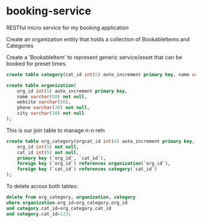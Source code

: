# booking-service

RESTful micro service for my booking application

Create an organization entity that holds a collection of BookableItems and Categories

Create a 'BookableItem' to represent generic service/asset that can be booked for preset times.

```sql
create table category(cat_id int(5) auto_increment primary key, name varchar(50) not null);

create table organization(
    org_id int(5) auto_increment primary key, 
    name varchar(50) not null, 
    website varchar(50),
    phone varchar(20) not null,
    city varchar(30) not null
);
```
This is our join table to manage n-n reln
```sql
create table org_category(orgcat_id int(6) auto_increment primary key,
    org_id int(5) not null,
    cat_id int(5) not null,
    primary key (`org_id`, `cat_id`),
    foreign key (`org_id`) references organization(`org_id`),
    foreign key (`cat_id`) references category(`cat_id`)
);
```
To delete across both tables:
```sql
delete from org_category, organization, category
where organization.org_id=org_category.org_id
and category.cat_id=org_category.cat_id
and category.cat_id=123;

